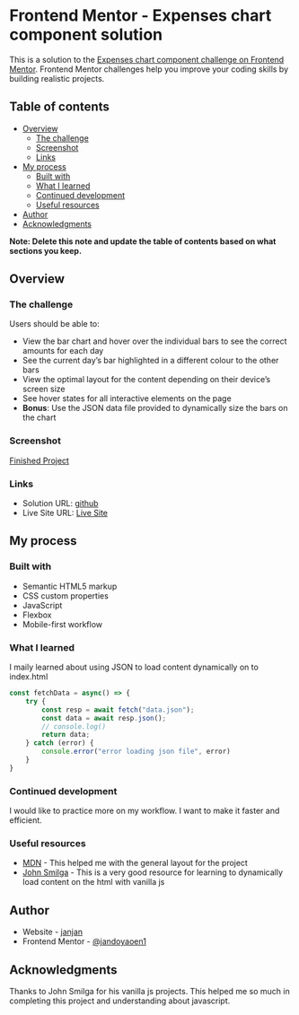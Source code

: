 # Frontend Mentor - Expenses chart component solution

This is a solution to the [Expenses chart component challenge on Frontend Mentor](https://www.frontendmentor.io/challenges/expenses-chart-component-e7yJBUdjwt). Frontend Mentor challenges help you improve your coding skills by building realistic projects. 

## Table of contents

- [Overview](#overview)
  - [The challenge](#the-challenge)
  - [Screenshot](#screenshot)
  - [Links](#links)
- [My process](#my-process)
  - [Built with](#built-with)
  - [What I learned](#what-i-learned)
  - [Continued development](#continued-development)
  - [Useful resources](#useful-resources)
- [Author](#author)
- [Acknowledgments](#acknowledgments)

**Note: Delete this note and update the table of contents based on what sections you keep.**

## Overview

### The challenge

Users should be able to:

- View the bar chart and hover over the individual bars to see the correct amounts for each day
- See the current day’s bar highlighted in a different colour to the other bars
- View the optimal layout for the content depending on their device’s screen size
- See hover states for all interactive elements on the page
- **Bonus**: Use the JSON data file provided to dynamically size the bars on the chart

### Screenshot

[Finished Project](./images/finished.png)

### Links

- Solution URL: [github](https://github.com/jandoyaoen1/Frontend-Mentor/tree/master/projects/expenses-chart-component-main)
- Live Site URL: [Live Site](https://janjanportfolio.netlify.app/projects/expenses-chart-component-main/index.html)

## My process

### Built with

- Semantic HTML5 markup
- CSS custom properties
- JavaScript
- Flexbox
- Mobile-first workflow


### What I learned

I maily learned about using JSON to load content dynamically on to index.html

```js
const fetchData = async() => {
    try {
        const resp = await fetch("data.json");
        const data = await resp.json();
        // console.log()
        return data;
    } catch (error) {
        console.error("error loading json file", error)
    }
}
```

### Continued development

I would like to practice more on my workflow. I want to make it faster and efficient.


### Useful resources

- [MDN](https://developer.mozilla.org/en-US/) - This helped me with the general layout for the project
- [John Smilga](https://www.vanillajavascriptprojects.com/) - This is a very good resource for learning to dynamically load content on the html with vanilla js

## Author

- Website - [janjan](https://janjanportfolio.netlify.app)
- Frontend Mentor - [@jandoyaoen1](https://www.frontendmentor.io/profile/jandoyaoen1)

## Acknowledgments

Thanks to John Smilga for his vanilla js projects. This helped me so much in completing this project and understanding about javascript.
